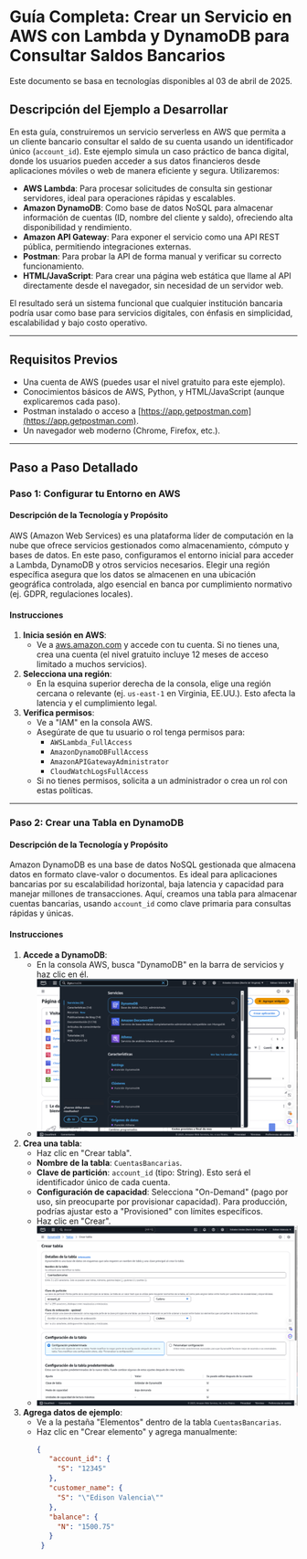 # Guía Completa: Crear un Servicio en AWS con Lambda y DynamoDB para Consultar Saldos Bancarios
Este documento se basa en tecnologías disponibles al 03 de abril de 2025.


## Descripción del Ejemplo a Desarrollar

En esta guía, construiremos un servicio serverless en AWS que permita a un cliente bancario consultar el saldo de su cuenta usando un identificador único (`account_id`). Este ejemplo simula un caso práctico de banca digital, donde los usuarios pueden acceder a sus datos financieros desde aplicaciones móviles o web de manera eficiente y segura. Utilizaremos:

- **AWS Lambda**: Para procesar solicitudes de consulta sin gestionar servidores, ideal para operaciones rápidas y escalables.
- **Amazon DynamoDB**: Como base de datos NoSQL para almacenar información de cuentas (ID, nombre del cliente y saldo), ofreciendo alta disponibilidad y rendimiento.
- **Amazon API Gateway**: Para exponer el servicio como una API REST pública, permitiendo integraciones externas.
- **Postman**: Para probar la API de forma manual y verificar su correcto funcionamiento.
- **HTML/JavaScript**: Para crear una página web estática que llame al API directamente desde el navegador, sin necesidad de un servidor web.

El resultado será un sistema funcional que cualquier institución bancaria podría usar como base para servicios digitales, con énfasis en simplicidad, escalabilidad y bajo costo operativo.

---

## Requisitos Previos

- Una cuenta de AWS (puedes usar el nivel gratuito para este ejemplo).
- Conocimientos básicos de AWS, Python, y HTML/JavaScript (aunque explicaremos cada paso).
- Postman instalado o acceso a [https://app.getpostman.com](https://app.getpostman.com).
- Un navegador web moderno (Chrome, Firefox, etc.).

---

## Paso a Paso Detallado

### Paso 1: Configurar tu Entorno en AWS

#### Descripción de la Tecnología y Propósito
AWS (Amazon Web Services) es una plataforma líder de computación en la nube que ofrece servicios gestionados como almacenamiento, cómputo y bases de datos. En este paso, configuramos el entorno inicial para acceder a Lambda, DynamoDB y otros servicios necesarios. Elegir una región específica asegura que los datos se almacenen en una ubicación geográfica controlada, algo esencial en banca por cumplimiento normativo (ej. GDPR, regulaciones locales).

#### Instrucciones
1. **Inicia sesión en AWS**:
   - Ve a [aws.amazon.com](https://aws.amazon.com) y accede con tu cuenta. Si no tienes una, crea una cuenta (el nivel gratuito incluye 12 meses de acceso limitado a muchos servicios).
2. **Selecciona una región**:
   - En la esquina superior derecha de la consola, elige una región cercana o relevante (ej. `us-east-1` en Virginia, EE.UU.). Esto afecta la latencia y el cumplimiento legal.
3. **Verifica permisos**:
   - Ve a "IAM" en la consola AWS.
   - Asegúrate de que tu usuario o rol tenga permisos para:
     - `AWSLambda_FullAccess`
     - `AmazonDynamoDBFullAccess`
     - `AmazonAPIGatewayAdministrator`
     - `CloudWatchLogsFullAccess`
   - Si no tienes permisos, solicita a un administrador o crea un rol con estas políticas.

---

### Paso 2: Crear una Tabla en DynamoDB

#### Descripción de la Tecnología y Propósito
Amazon DynamoDB es una base de datos NoSQL gestionada que almacena datos en formato clave-valor o documentos. Es ideal para aplicaciones bancarias por su escalabilidad horizontal, baja latencia y capacidad para manejar millones de transacciones. Aquí, creamos una tabla para almacenar cuentas bancarias, usando `account_id` como clave primaria para consultas rápidas y únicas.

#### Instrucciones
1. **Accede a DynamoDB**:
   - En la consola AWS, busca "DynamoDB" en la barra de servicios y haz clic en él.
   - ![DynamoDB](imagenes/AWS2-01.png)
2. **Crea una tabla**:
   - Haz clic en "Crear tabla".
   - **Nombre de la tabla**: `CuentasBancarias`.
   - **Clave de partición**: `account_id` (tipo: String). Esto será el identificador único de cada cuenta.
   - **Configuración de capacidad**: Selecciona "On-Demand" (pago por uso, sin preocuparte por provisionar capacidad). Para producción, podrías ajustar esto a "Provisioned" con límites específicos.
   - Haz clic en "Crear".
   - ![DynamoDB](imagenes/AWS2-02.png)
3. **Agrega datos de ejemplo**:
   - Ve a la pestaña "Elementos" dentro de la tabla `CuentasBancarias`.
   - Haz clic en "Crear elemento" y agrega manualmente:
     ```json
     {
        "account_id": {
          "S": "12345"
        },
        "customer_name": {
          "S": "\"Edison Valencia\""
        },
        "balance": {
          "N": "1500.75"
        }
      }
     ```
